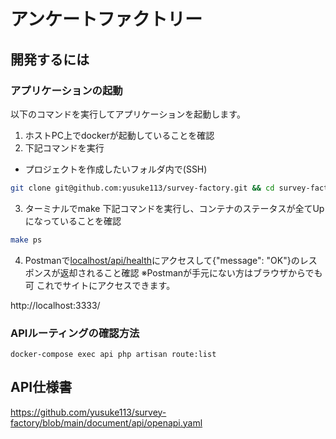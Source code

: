 # アンケートファクトリー

## 開発するには

### アプリケーションの起動

以下のコマンドを実行してアプリケーションを起動します。

1. ホストPC上でdockerが起動していることを確認
2. 下記コマンドを実行

- プロジェクトを作成したいフォルダ内で(SSH)
```bash
git clone git@github.com:yusuke113/survey-factory.git && cd survey-factory && make init
```

3. ターミナルでmake 下記コマンドを実行し、コンテナのステータスが全てUpになっていることを確認

```bash
make ps
```

4. Postmanで[localhost/api/health](http://localhost:8080/api/health)にアクセスして{"message": "OK"}のレスポンスが返却されること確認
※Postmanが手元にない方はブラウザからでも可
これでサイトにアクセスできます。

http://localhost:3333/

### APIルーティングの確認方法

```
docker-compose exec api php artisan route:list
```

## API仕様書
https://github.com/yusuke113/survey-factory/blob/main/document/api/openapi.yaml

